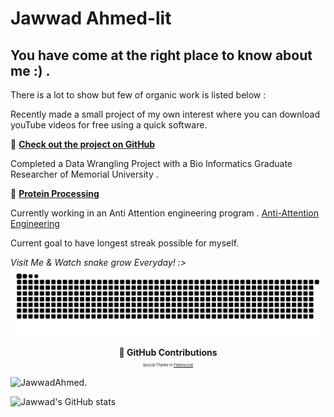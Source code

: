 # Jawwad Ahmed-lit
## You have come at the right place to know about me :) .
There is a lot to show but few of organic work is listed below : 

Recently made a small project of my own interest where you can download youTube videos for free using a quick software. 

📎 **[Check out the project on GitHub](https://github.com/JawwadAhmed-lit/Yt-MP3-4-converter/tree/master)**

Completed  a Data Wrangling Project with a Bio Informatics Graduate Researcher of Memorial University .

📎 **[Protein Processing](https://github.com/JawwadAhmed-lit/Protein-Processing.git)**

Currently working in an Anti Attention engineering program .  [Anti-Attention Engineering](https://github.com/JawwadAhmed-lit/Anti-Attention-Engineering)

Current goal to have longest streak possible for myself.


_Visit Me & Watch snake grow Everyday! :>_
<picture>
  <source media="(prefers-color-scheme: dark)" srcset="[github-contribution-grid-snake-dark.svg](https://raw.githubusercontent.com/JawwadAhmed-lit/JawawdAhmed-lit/output/github-contribution-grid-snake-dark.svg)">
  <source media="(prefers-color-scheme: light)" srcset="[snake](https://raw.githubusercontent.com/JawwadAhmed-lit/JawawdAhmed-lit/output/github-contribution-grid-snake.svg)">
  <img alt="github contribution grid snake animation" src="https://raw.githubusercontent.com/JawwadAhmed-lit/JawawdAhmed-lit/output/github-contribution-grid-snake.svg">
</picture>

<p align="center">
  <strong>🐍 GitHub Contributions </strong><br>
  <span style="font-size: 0.4em;"><i>Special Thanks to <a href="https://github.com/Platane/snke" target="_blank">Platane/snk</a></i></span>
</p>



<p><img align="left" src="https://github-readme-streak-stats.herokuapp.com/?user=JawwadAhmed-lit&theme=radical" alt="JawwadAhmed" /></p>.

![Jawwad's GitHub stats](https://github-readme-stats.vercel.app/api?username=JawwadAhmed-lit&show_icons=true&theme=gruvbox)

